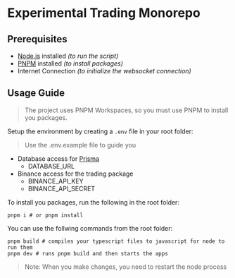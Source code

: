 # Experimental Trading Monorepo

## Prerequisites

- [Node.js](https://nodejs.org/en/) installed _(to run the script)_
- [PNPM](https://pnpm.io/installation) installed _(to install packages)_
- Internet Connection _(to initialize the websocket connection)_

## Usage Guide

> The project uses PNPM Workspaces, so you must use PNPM to install you packages.

Setup the environment by creating a `.env` file in your root folder:

> Use the .env.example file to guide you

- Database access for [Prisma](https://www.prisma.io/)
  - DATABASE_URL
- Binance access for the trading package
  - BINANCE_API_KEY
  - BINANCE_API_SECRET

To install you packages, run the following in the root folder:

```ssh
pnpm i # or pnpm install
```

You can use the follwing commands from the root folder:

```ssh
pnpm build # compiles your typescript files to javascript for node to run them
pnpm dev # runs pnpm build and then starts the apps
```

> Note: When you make changes, you need to restart the node process
